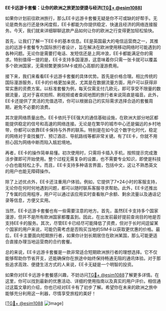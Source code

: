**EE卡远游卡套餐：让你的欧洲之旅更加便捷与经济[[TG💪+ @esim1088](https://t.me/s/esim1088)]**

如果你计划前往欧洲旅行，那么EE卡远游卡套餐无疑是你不可或缺的好帮手。无论是商务出行还是休闲度假，EE卡都能为你提供稳定、快速且经济的网络连接服务。今天，我们就来详细聊聊这款产品如何让你的欧洲之行变得更加轻松愉快。

首先，让我们了解一下EE卡的基本信息。EE是英国最大的电信运营商之一，其推出的远游卡套餐专为国际旅行者设计，旨在解决在欧洲使用移动网络时可能遇到的各种问题。无论你是需要打电话、发短信还是上网冲浪，EE卡都能满足你的需求。特别值得一提的是，EE卡支持多国漫游，这意味着你只需一张卡就可以覆盖多个欧洲国家，无需频繁更换SIM卡或担心高额的漫游费用。

接下来，我们来看看EE卡远游卡套餐的具体优势。首先是价格合理。相比传统的国际漫游服务，EE卡的价格更加亲民，尤其是在数据流量方面，用户可以获得非常实惠的资费方案。以标准套餐为例，每天仅需支付几欧元，即可享受不限量的数据流量，这对于喜欢拍照、刷视频或者查阅地图的旅行者来说简直是福音。此外，EE卡还提供了灵活的充值选项，你可以根据自己的实际需求选择合适的套餐周期，避免不必要的浪费。

其次是网络质量出色。EE卡依托于EE强大的通信基础设施，在欧洲大部分地区都能提供稳定的信号和高速的网络连接。无论是在繁华的城市中心还是偏远的乡村地带，你都可以依靠EE卡保持与外界的联系。特别是在如今这个数字化时代，稳定的网络对于查找餐厅、预订酒店、导航路线等都非常关键。有了EE卡，你就不用担心因为网络中断而陷入尴尬境地。

再者，EE卡的操作简单易懂。初次使用时，只需将卡插入手机，按照提示完成激活步骤即可开始使用。整个过程无需复杂的设置，也不需要专业知识，即使是科技小白也能轻松上手。而且，EE卡支持多种语言界面，包括中文，这让不熟悉英文的用户也能无障碍操作。

除了上述优点外，EE卡还注重用户体验。例如，它提供了7×24小时的客服支持，无论你在何时何地遇到问题，都可以随时联系客服寻求帮助。此外，EE卡还推出了专属的应用程序，用户可以通过该应用实时查看账户余额、剩余流量以及通话记录等信息，方便又实用。

当然，EE卡远游卡套餐也有一些需要注意的地方。首先，虽然EE卡支持多个国家漫游，但并不是所有欧洲国家都覆盖到。因此，在出发前最好提前查询目的地是否支持EE卡的服务。其次，尽管EE卡已经尽可能降低了资费，但对于长时间逗留某个国家的用户来说，可能仍需考虑是否购买当地的SIM卡以获取更优惠的价格。最后，EE卡主要面向短期旅行者，如果你计划长期居住在欧洲某国，那么可能更适合直接办理当地运营商的合约套餐。

总的来说，EE卡远游卡套餐是一款非常适合短期欧洲旅行者的理想选择。它不仅能够帮助你节省开支，还能确保你在旅途中始终保持畅通无阻的通讯体验。对于那些追求高效、便捷生活方式的人来说，EE卡无疑是一个明智的投资。

如果你对EE卡远游卡套餐感兴趣，不妨访问[TG💪+ @esim1088](https://t.me/s/esim1088)了解更多详情。在这里，你可以找到最新的优惠活动、详细的使用指南以及真实的用户评价。相信通过这篇文章的介绍，你也已经对EE卡有了初步了解。希望你在未来的欧洲之旅中能够充分利用这一利器，尽情享受旅程的美好！

[[TG💪+ @esim1088](https://t.me/s/esim1088) ![Image](https://i.postimg.cc/4NQfJmqS/Snipaste-2025-05-13-00-14-12.png)]